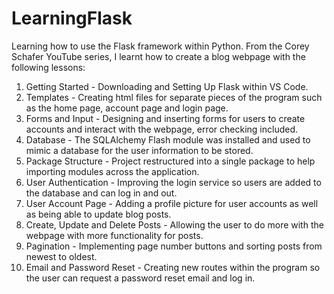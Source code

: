 # LearningFlask
Learning how to use the Flask framework within Python.
From the Corey Schafer YouTube series, I learnt how to create a blog webpage with the following lessons:

1. Getting Started - Downloading and Setting Up Flask within VS Code.
2. Templates - Creating html files for separate pieces of the program such as the home page, account page and login page.
3. Forms and Input - Designing and inserting forms for users to create accounts and interact with the webpage, error checking included.
4. Database - The SQLAlchemy Flash module was installed and used to mimic a database for the user information to be stored.
5. Package Structure - Project restructured into a single package to help importing modules across the application.
6. User Authentication - Improving the login service so users are added to the database and can log in and out.
7. User Account Page - Adding a profile picture for user accounts as well as being able to update blog posts.
8. Create, Update and Delete Posts - Allowing the user to do more with the webpage with more functionality for posts.
9. Pagination - Implementing page number buttons and sorting posts from newest to oldest.
10. Email and Password Reset - Creating new routes within the program so the user can request a password reset email and log in.
